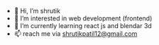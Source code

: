 - 👋 Hi, I’m shrutik 
- 👀 I’m interested in web development (frontend)
- 🌱 I’m currently learning react js and blendar 3d
- 📫 reach me via shrutikpatil12@gmail.com 
  

